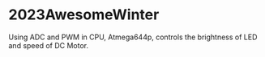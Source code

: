 # 2023AwesomeWinter
Using ADC and PWM in CPU, Atmega644p, controls the brightness of LED and speed of DC Motor.
